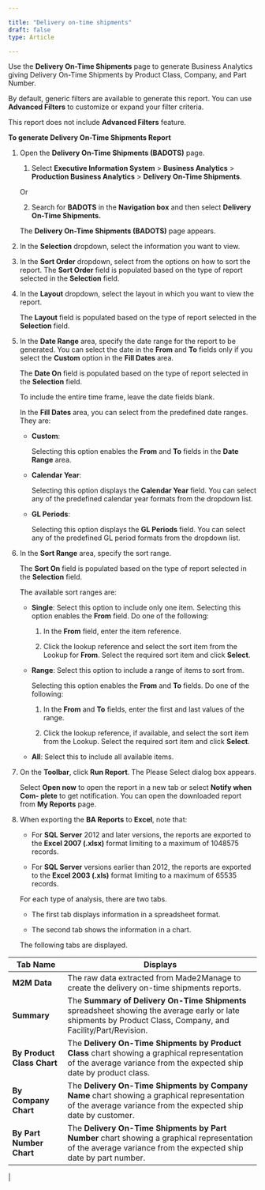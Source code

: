 ```yaml
---

title: "Delivery on-time shipments"
draft: false
type: Article

---
```


Use the **Delivery On-Time Shipments** page to generate Business Analytics giving Delivery On-Time Shipments by Product Class, Company, and Part Number.

By default, generic filters are available to generate this report. You can use **Advanced Filters** to customize or expand your filter criteria.

This report does not include **Advanced Filters** feature.

**To generate Delivery On-Time Shipments Report**

1.  Open the **Delivery On-Time Shipments (BADOTS)** page.

    1. Select **Executive Information System** > **Business Analytics** > **Production Business Analytics** > **Delivery On-Time Shipments**.

    Or

    2.  Search for **BADOTS** in the **Navigation box** and then select **Delivery On-Time Shipments.**

    The **Delivery On-Time Shipments (BADOTS)** page appears.

2.  In the **Selection** dropdown, select the information you want to view.

3.  In the **Sort Order** dropdown, select from the options on how to sort the report. The **Sort Order** field is populated based on the type of report selected in the **Selection** field.

4.  In the **Layout** dropdown, select the layout in which you want to view the report.

    The **Layout** field is populated based on the type of report selected in the **Selection** field.

5.  In the **Date Range** area, specify the date range for the report to be generated. You can select the date in the **From** and **To** fields only if you select the **Custom** option in the **Fill Dates** area.

    The **Date On** field is populated based on the type of report selected in the **Selection** field.

    To include the entire time frame, leave the date fields blank.

    In the **Fill Dates** area, you can select from the predefined date ranges. They are:

    - **Custom**:

        Selecting this option enables the **From** and **To** fields in the **Date Range** area.

    - **Calendar Year**:

        Selecting this option displays the **Calendar Year** field. You can select any of the predefined calendar year formats from the dropdown list.

    - **GL Periods**:

        Selecting this option displays the **GL Periods** field. You can select any of the predefined GL period formats from the dropdown list.

6.  In the **Sort Range** area, specify the sort range.

    The **Sort On** field is populated based on the type of report selected in the **Selection** field.

    The available sort ranges are:

    - **Single**: Select this option to include only one item. Selecting this option enables the **From** field. Do one of the following:

        1.  In the **From** field, enter the item reference.

        2.  Click the lookup reference and select the sort item from the Lookup for **From**. Select the required sort item and click **Select**.

    - **Range**: Select this option to include a range of items to sort from. 
    
        Selecting this option enables the **From** and **To** fields. Do one of the following:

        1.  In the **From** and **To** fields, enter the first and last values of the range.

        2.  Click the lookup reference, if available, and select the sort item from the Lookup. Select the required sort item and click **Select**.

    - **All**: Select this to include all available items.

7.  On the **Toolbar**, click **Run Report**. The Please Select dialog box appears.

    Select **Open now** to open the report in a new tab or select **Notify when Com- plete** to get notification. You can open the downloaded report from **My Reports** page.

8.  When exporting the **BA Reports** to **Excel**, note that:

    - For **SQL Server** 2012 and later versions, the reports are exported to the **Excel 2007 (.xlsx)** format limiting to a maximum of 1048575 records.

    - For **SQL Server** versions earlier than 2012, the reports are exported to the **Excel 2003 (.xls)** format limiting to a maximum of 65535 records.

    For each type of analysis, there are two tabs.

    - The first tab displays information in a spreadsheet format.

    - The second tab shows the information in a chart.

    The following tabs are displayed.

| **Tab Name**               | **Displays**                                                                                                                                                         |
|----------------------------|----------------------------------------------------------------------------------------------------------------------------------------------------------------------|
| **M2M Data**               | The raw data extracted from Made2Manage to create the delivery on-time shipments reports.                                                                           |
| **Summary**                | The **Summary of Delivery On-Time Shipments** spreadsheet showing the average early or late shipments by Product Class, Company, and Facility/Part/Revision.       |
| **By Product Class Chart** | The **Delivery On-Time Shipments by Product Class** chart showing a graphical representation of the average variance from the expected ship date by product class. |
| **By Company Chart**       | The **Delivery On-Time Shipments by Company Name** chart showing a graphical representation of the average variance from the expected ship date by customer.       |
| **By Part Number Chart**   | The **Delivery On-Time Shipments by Part Number** chart showing a graphical representation of the average variance from the expected ship date by part number.       |
|
